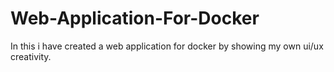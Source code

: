 # Web-Application-For-Docker

In this i have created a web application for docker by showing my own ui/ux creativity.

